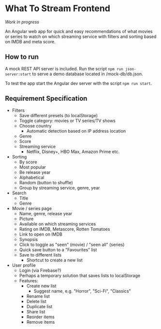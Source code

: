 # What To Stream Frontend
*Work in progress*

An Angular web app for quick and easy recommendations of what movies or series to watch on which streaming service with filters and sorting based on IMDB and meta score.

## How to run
A mock REST API server is included. Run the script `npm run json-server:start` to serve a demo database located in /mock-db/db.json.

To test the app start the Angular dev server with the script `npm run start`.

## Requirement Specification
- Filters
  - Save different presets (to localStorage)
  - Toggle category: movies or TV series/TV shows
  - Choose country
    - Automatic detection based on IP address location
  - Genre
  - Score
  - Streaming service
    - Netflix, Disney+, HBO Max, Amazon Prime etc.
- Sorting
  - By score
  - Most popular
  - Be release year
  - Alphabetical
  - Random (button to shuffle)
  - Group by streaming service, genre, year
- Search
  - Title
  - Genre
- Movie / series page
  - Name, genre, release year
  - Picture
  - Available on which streaming services
  - Rating on IMDB, Metascore, Rotten Tomatoes
  - Link to open on IMDB
  - Synopsis
  - Click to toggle as "seen" (movie) / "seen all" (series)
  - Quick save button to a "Favourites" list
  - Save to different lists
    - Shortcut to create a new list
- User profile
  - Login (via Firebase?)
  - Perhaps a temporary solution that saves lists to localStorage
  - Features:
      - Create new list
        - Suggest name, e.g. "Horror", "Sci-Fi", "Classics"
      - Rename list
      - Delete list
      - Duplicate list
      - Share list
      - Reorder items
      - Remove items

